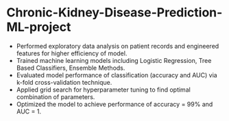 # Chronic-Kidney-Disease-Prediction-ML-project
+	Performed exploratory data analysis on patient records and engineered features for higher efficiency of model.
+	Trained machine learning models including Logistic Regression, Tree Based Classifiers, Ensemble Methods.
+	Evaluated model performance of classification (accuracy and AUC) via k-fold cross-validation technique.
+	Applied grid search for hyperparameter tuning to find optimal combination of parameters.
+	Optimized the model to achieve performance of accuracy = 99% and AUC = 1.
